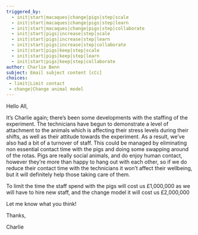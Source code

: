 ```yaml
---
triggered_by:
  - init|start|macaques|change|pigs|step|scale
  - init|start|macaques|change|pigs|step|learn
  - init|start|macaques|change|pigs|step|collaborate
  - init|start|pigs|increase|step|scale
  - init|start|pigs|increase|step|learn
  - init|start|pigs|increase|step|collaborate
  - init|start|pigs|keep|step|scale
  - init|start|pigs|keep|step|learn
  - init|start|pigs|keep|step|collaborate
author: Charlie Benn
subject: Email subject content [cCc]
choices:
 - limit|Limit contact
 - change|Change animal model
---
```

Hello All,

It’s Charlie again; there’s been some developments with the staffing of the experiment. The technicians have begun to demonstrate a level of attachment to the animals which is affecting their stress levels during their shifts, as well as their attitude towards the experiment. As a result, we’ve also had a bit of a turnover of staff. This could be managed by eliminating non essential contact time with the pigs and doing some swapping around of the rotas. Pigs are really social animals, and do enjoy human contact, however they’re more than happy to hang out with each other, so if we do reduce their contact time with the technicians it won’t affect their wellbeing, but it will definitely help those taking care of them.

To limit the time the staff spend with the pigs will cost us £1,000,000 as we will have to hire new staff, and the change model it will cost us £2,000,000

Let me know what you think! 

Thanks,

Charlie
